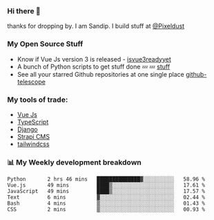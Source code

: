 ### Hi there 👋

thanks for dropping by.
I am Sandip. I build stuff at [@Pixeldust](github.com/pixeldust-in/)

###  **My Open Source Stuff**

 - Know if Vue Js version 3 is released -  [isvue3readyyet](https://github.com/sandiprb/isvue3readyyet)
 - A bunch of Python scripts to get stuff done 💤 💤 [stuff](https://github.com/sandiprb/stuff)
 - See all your starred Github repositories at one single place [github-telescope](https://github.com/sandiprb/github-telescope)



###  **My tools of trade:**
 - [Vue Js](https://github.com/vuejs/vue/)
 - [TypeScript](https://github.com/microsoft/TypeScript)
 - [Django](github.com/django/django)
 - [Strapi CMS](github.com/strapi/strapi)
 - [tailwindcss](https://github.com/tailwindlabs/tailwindcss)


###  📊 **My Weekly development breakdown**
<!--START_SECTION:waka-->

```text
Python       2 hrs 46 mins   ██████████████▓░░░░░░░░░░   58.96 %
Vue.js       49 mins         ████▒░░░░░░░░░░░░░░░░░░░░   17.61 %
JavaScript   49 mins         ████▒░░░░░░░░░░░░░░░░░░░░   17.57 %
Text         6 mins          ▓░░░░░░░░░░░░░░░░░░░░░░░░   02.44 %
Bash         4 mins          ▒░░░░░░░░░░░░░░░░░░░░░░░░   01.43 %
CSS          2 mins          ▒░░░░░░░░░░░░░░░░░░░░░░░░   00.93 %
```

<!--END_SECTION:waka-->
